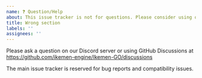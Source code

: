 ```yaml
---
name: ❓ Question/Help
about: This issue tracker is not for questions. Please consider using our Discord server or ask a question using GitHub Discussions.
title: Wrong section
labels: ''
assignees: ''
---
```


Please ask a question on our Discord server or using GitHub Discussions at https://github.com/ikemen-engine/Ikemen-GO/discussions

The main issue tracker is reserved for bug reports and compatibility issues.